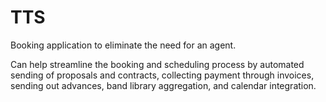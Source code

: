# TTS
Booking application to eliminate the need for an agent.

Can help streamline the booking and scheduling process by automated sending of proposals and contracts, collecting payment through invoices, sending out advances, band library aggregation, and calendar integration. 
